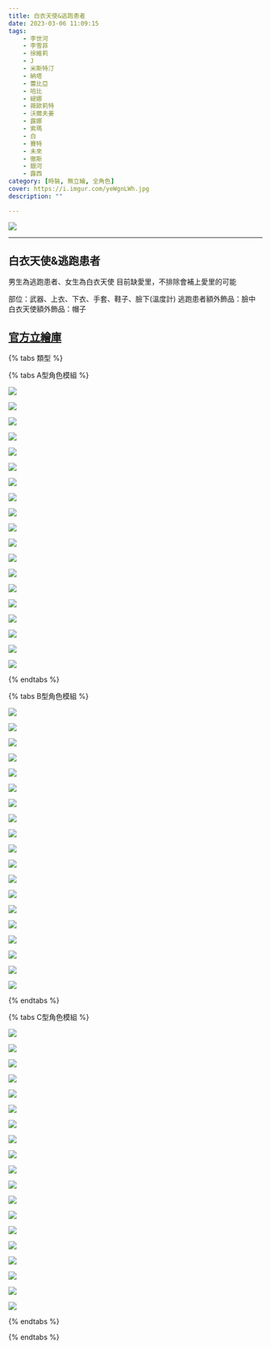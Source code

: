```yaml
---
title: 白衣天使&逃跑患者
date: 2023-03-06 11:09:15
tags:
    - 李世河
    - 李雪菲
    - 徐維莉
    - J
    - 米斯特汀
    - 納塔
    - 蕾比亞
    - 哈比
    - 緹娜
    - 薇歐莉特
    - 沃爾夫姜
    - 露娜
    - 索瑪
    - 白
    - 賽特
    - 未來
    - 徹斯
    - 銀河
    - 露西
category: [時裝, 無立繪, 全角色]
cover: https://i.imgur.com/yeWgnLWh.jpg
description: ""

---
```


![](https://i.imgur.com/yeWgnLW.jpg)

---

## 白衣天使&逃跑患者
男生為逃跑患者、女生為白衣天使
目前缺愛里，不排除會補上愛里的可能

部位：武器、上衣、下衣、手套、鞋子、臉下(溫度計)
逃跑患者額外飾品：臉中
白衣天使額外飾品：帽子

[官方立繪庫](https://closers.nexon.com/Pds/FanSiteKit)
---

{% tabs 類型 %}
<!-- tab 模組A型-->
{% tabs A型角色模組 %}
<!-- tab 李世河(Seha)-->
[![](https://i.imgur.com/WqSEN4b.png)](https://i.imgur.com/WqSEN4b.png)
<!-- endtab -->
<!-- tab 李雪菲(Seulbi)-->
[![](https://i.imgur.com/78lTuDi.png)](https://i.imgur.com/78lTuDi.png)
<!-- endtab -->
<!-- tab 徐維莉(Yuri)-->
[![](https://i.imgur.com/VZtToCP.png)](https://i.imgur.com/VZtToCP.png)
<!-- endtab -->
<!-- tab J-->
[![](https://i.imgur.com/BffqSq9.png)](https://i.imgur.com/BffqSq9.png)
<!-- endtab -->
<!-- tab 米斯特汀(Tein)-->
[![](https://i.imgur.com/o1RcFQE.png)](https://i.imgur.com/o1RcFQE.png)
<!-- endtab -->
<!-- tab 納塔(Nata)-->
[![](https://i.imgur.com/MaVKRxE.png)](https://i.imgur.com/MaVKRxE.png)
<!-- endtab -->
<!-- tab 蕾比雅(Levia)-->
[![](https://i.imgur.com/HkbLVTC.png)](https://i.imgur.com/HkbLVTC.png)
<!-- endtab -->
<!-- tab 哈比(Harpy)-->
[![](https://i.imgur.com/VNTY9ni.png)](https://i.imgur.com/VNTY9ni.png)
<!-- endtab -->
<!-- tab 緹娜(Tina)-->
[![](https://i.imgur.com/136wjUn.png)](https://i.imgur.com/136wjUn.png)
<!-- endtab -->
<!-- tab 薇歐莉特(Violet)-->
[![](https://i.imgur.com/vUSKCPs.png)](https://i.imgur.com/vUSKCPs.png)
<!-- endtab -->
<!-- tab 沃爾夫姜(Wolfgang)-->
[![](https://i.imgur.com/vi3jhZH.png)](https://i.imgur.com/vi3jhZH.png)
<!-- endtab -->
<!-- tab 露娜(Luna)-->
[![](https://i.imgur.com/qOPX3OO.png)](https://i.imgur.com/qOPX3OO.png)
<!-- endtab -->
<!-- tab 索瑪(Soma)-->
[![](https://i.imgur.com/w95d5bg.png)](https://i.imgur.com/w95d5bg.png)
<!-- endtab -->
<!-- tab 白(Bai)-->
[![](https://i.imgur.com/llvkd5a.png)](https://i.imgur.com/llvkd5a.png)
<!-- endtab -->
<!-- tab 賽特(Seth)-->
[![](https://i.imgur.com/2yOiq3P.png)](https://i.imgur.com/2yOiq3P.png)
<!-- endtab -->
<!-- tab 未來(Mirae)-->
[![](https://i.imgur.com/n0iv70p.png)](https://i.imgur.com/n0iv70p.png)
<!-- endtab -->
<!-- tab 徹斯(Chulsoo)-->
[![](https://i.imgur.com/RKD9owj.png)](https://i.imgur.com/RKD9owj.png)
<!-- endtab -->
<!-- tab 銀河(Eunha)-->
[![](https://i.imgur.com/yukGcP7.png)](https://i.imgur.com/yukGcP7.png)
<!-- endtab -->
<!-- tab 露西(Lucy)-->
[![](https://i.imgur.com/0epiw0D.jpg)](https://i.imgur.com/0epiw0D.jpg)
<!-- endtab -->
{% endtabs %}
<!-- endtab -->

<!-- tab 模組B型-->
{% tabs B型角色模組 %}
<!-- tab 李世河(Seha)-->
[![](https://i.imgur.com/oX0s2I8.png)](https://i.imgur.com/oX0s2I8.png)
<!-- endtab -->
<!-- tab 李雪菲(Seulbi)-->
[![](https://i.imgur.com/XInfQrR.png)](https://i.imgur.com/XInfQrR.png)
<!-- endtab -->
<!-- tab 徐維莉(Yuri)-->
[![](https://i.imgur.com/5vfjc8W.png)](https://i.imgur.com/5vfjc8W.png)
<!-- endtab -->
<!-- tab J-->
[![](https://i.imgur.com/PLOqpqS.png)](https://i.imgur.com/PLOqpqS.png)
<!-- endtab -->
<!-- tab 米斯特汀(Tein)-->
[![](https://i.imgur.com/2PfzAoU.png)](https://i.imgur.com/2PfzAoU.png)
<!-- endtab -->
<!-- tab 納塔(Nata)-->
[![](https://i.imgur.com/Dcdxtdc.png)](https://i.imgur.com/Dcdxtdc.png)
<!-- endtab -->
<!-- tab 蕾比雅(Levia)-->
[![](https://i.imgur.com/YQyqOB2.png)](https://i.imgur.com/YQyqOB2.png)
<!-- endtab -->
<!-- tab 哈比(Harpy)-->
[![](https://i.imgur.com/pXYkCQL.png)](https://i.imgur.com/pXYkCQL.png)
<!-- endtab -->
<!-- tab 緹娜(Tina)-->
[![](https://i.imgur.com/k6gViDm.png)](https://i.imgur.com/k6gViDm.png)
<!-- endtab -->
<!-- tab 薇歐莉特(Violet)-->
[![](https://i.imgur.com/ErL3CHD.png)](https://i.imgur.com/ErL3CHD.png)
<!-- endtab -->
<!-- tab 沃爾夫姜(Wolfgang)-->
[![](https://i.imgur.com/p0RJnDv.png)](https://i.imgur.com/p0RJnDv.png)
<!-- endtab -->
<!-- tab 露娜(Luna)-->
[![](https://i.imgur.com/4hHSoTS.png)](https://i.imgur.com/4hHSoTS.png)
<!-- endtab -->
<!-- tab 索瑪(Soma)-->
[![](https://i.imgur.com/XAswk77.png)](https://i.imgur.com/XAswk77.png)
<!-- endtab -->
<!-- tab 白(Bai)-->
[![](https://i.imgur.com/eLkAEP5.png)](https://i.imgur.com/eLkAEP5.png)
<!-- endtab -->
<!-- tab 賽特(Seth)-->
[![](https://i.imgur.com/dNU5aKU.png)](https://i.imgur.com/dNU5aKU.png)
<!-- endtab -->
<!-- tab 未來(Mirae)-->
[![](https://i.imgur.com/Q8jyXof.png)](https://i.imgur.com/Q8jyXof.png)
<!-- endtab -->
<!-- tab 徹斯(Chulsoo)-->
[![](https://i.imgur.com/5Ur0dTU.png)](https://i.imgur.com/5Ur0dTU.png)
<!-- endtab -->
<!-- tab 銀河(Eunha)-->
[![](https://i.imgur.com/W2rxALo.png)](https://i.imgur.com/W2rxALo.png)
<!-- endtab -->
<!-- tab 露西(Lucy)-->
[![](https://i.imgur.com/XT9nMDf.jpg)](https://i.imgur.com/XT9nMDf.jpg)
<!-- endtab -->
{% endtabs %}
<!-- endtab -->

<!-- tab 模組C型-->
{% tabs C型角色模組 %}
<!-- tab 李世河(Seha)-->
[![](https://i.imgur.com/lOChIDj.png)](https://i.imgur.com/lOChIDj.png)
<!-- endtab -->
<!-- tab 李雪菲(Seulbi)-->
[![](https://i.imgur.com/SmeOjMV.png)](https://i.imgur.com/SmeOjMV.png)
<!-- endtab -->
<!-- tab 徐維莉(Yuri)-->
[![](https://i.imgur.com/MlHCyvR.png)](https://i.imgur.com/MlHCyvR.png)
<!-- endtab -->
<!-- tab J-->
[![](https://i.imgur.com/iXlXJ1I.png)](https://i.imgur.com/iXlXJ1I.png)
<!-- endtab -->
<!-- tab 米斯特汀(Tein)-->
[![](https://i.imgur.com/y7v3rIj.png)](https://i.imgur.com/y7v3rIj.png)
<!-- endtab -->
<!-- tab 納塔(Nata)-->
[![](https://i.imgur.com/rE9skH7.png)](https://i.imgur.com/rE9skH7.png)
<!-- endtab -->
<!-- tab 蕾比雅(Levia)-->
[![](https://i.imgur.com/mftFdur.png)](https://i.imgur.com/mftFdur.png)
<!-- endtab -->
<!-- tab 哈比(Harpy)-->
[![](https://i.imgur.com/kkObeRU.png)](https://i.imgur.com/kkObeRU.png)
<!-- endtab -->
<!-- tab 緹娜(Tina)-->
[![](https://i.imgur.com/FcwAwjy.png)](https://i.imgur.com/FcwAwjy.png)
<!-- endtab -->
<!-- tab 薇歐莉特(Violet)-->
[![](https://i.imgur.com/fryE2IY.png)](https://i.imgur.com/fryE2IY.png)
<!-- endtab -->
<!-- tab 沃爾夫姜(Wolfgang)-->
[![](https://i.imgur.com/VPU5uv1.png)](https://i.imgur.com/VPU5uv1.png)
<!-- endtab -->
<!-- tab 露娜(Luna)-->
[![](https://i.imgur.com/Cbtr9kA.png)](https://i.imgur.com/Cbtr9kA.png)
<!-- endtab -->
<!-- tab 索瑪(Soma)-->
[![](https://i.imgur.com/B9NzfNq.png)](https://i.imgur.com/B9NzfNq.png)
<!-- endtab -->
<!-- tab 白(Bai)-->
[![](https://i.imgur.com/VwoEwMv.png)](https://i.imgur.com/VwoEwMv.png)
<!-- endtab -->
<!-- tab 賽特(Seth)-->
[![](https://i.imgur.com/Ksns0DV.png)](https://i.imgur.com/Ksns0DV.png)
<!-- endtab -->
<!-- tab 未來(Mirae)-->
[![](https://i.imgur.com/4w77yS1.png)](https://i.imgur.com/4w77yS1.png)
<!-- endtab -->
<!-- tab 徹斯(Chulsoo)-->
[![](https://i.imgur.com/na3zirt.png)](https://i.imgur.com/na3zirt.png)
<!-- endtab -->
<!-- tab 銀河(Eunha)-->
[![](https://i.imgur.com/05shDVr.png)](https://i.imgur.com/05shDVr.png)
<!-- endtab -->
<!-- tab 露西(Lucy)-->
[![](https://i.imgur.com/iYkgPqH.jpg)](https://i.imgur.com/iYkgPqH.jpg)
<!-- endtab -->
{% endtabs %}
<!-- endtab -->

{% endtabs %}

